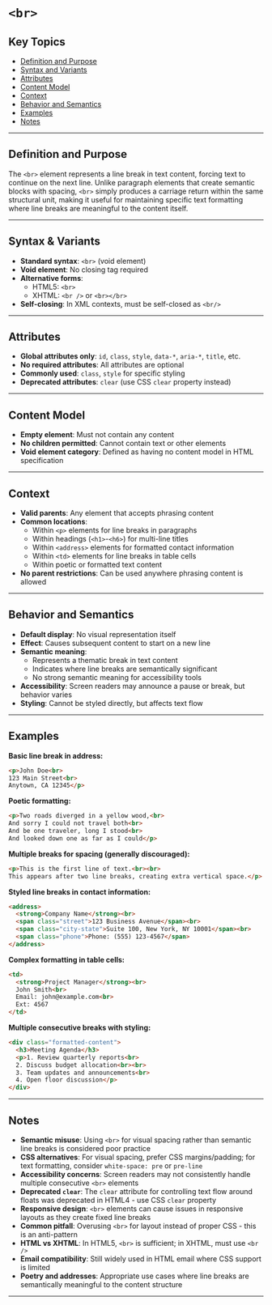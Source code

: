 # `<br>`

## Key Topics

+ [Definition and Purpose](#definition-and-purpose)
+ [Syntax and Variants](#syntax-and-variants)
+ [Attributes](#attributes)
+ [Content Model](#content-model)
+ [Context](#context)
+ [Behavior and Semantics](#behavior-and-semantics)
+ [Examples](#examples)
+ [Notes](#notes)

---

## Definition and Purpose

The `<br>` element represents a line break in text content, forcing text to continue on the next line. Unlike paragraph elements that create semantic blocks with spacing, `<br>` simply produces a carriage return within the same structural unit, making it useful for maintaining specific text formatting where line breaks are meaningful to the content itself.

---

## Syntax & Variants

+ **Standard syntax**: `<br>` (void element)
+ **Void element**: No closing tag required
+ **Alternative forms**:
  - HTML5: `<br>`
  - XHTML: `<br />` or `<br></br>`
+ **Self-closing**: In XML contexts, must be self-closed as `<br/>`

---

## Attributes

+ **Global attributes only**: `id`, `class`, `style`, `data-*`, `aria-*`, `title`, etc.
+ **No required attributes**: All attributes are optional
+ **Commonly used**: `class`, `style` for specific styling
+ **Deprecated attributes**: `clear` (use CSS `clear` property instead)

---

## Content Model

+ **Empty element**: Must not contain any content
+ **No children permitted**: Cannot contain text or other elements
+ **Void element category**: Defined as having no content model in HTML specification

---

## Context

+ **Valid parents**: Any element that accepts phrasing content
+ **Common locations**:
  - Within `<p>` elements for line breaks in paragraphs
  - Within headings (`<h1>`-`<h6>`) for multi-line titles
  - Within `<address>` elements for formatted contact information
  - Within `<td>` elements for line breaks in table cells
  - Within poetic or formatted text content
+ **No parent restrictions**: Can be used anywhere phrasing content is allowed

---

## Behavior and Semantics

+ **Default display**: No visual representation itself
+ **Effect**: Causes subsequent content to start on a new line
+ **Semantic meaning**: 
  - Represents a thematic break in text content
  - Indicates where line breaks are semantically significant
  - No strong semantic meaning for accessibility tools
+ **Accessibility**: Screen readers may announce a pause or break, but behavior varies
+ **Styling**: Cannot be styled directly, but affects text flow

---

## Examples

**Basic line break in address:**
```html
<p>John Doe<br>
123 Main Street<br>
Anytown, CA 12345</p>
```

**Poetic formatting:**
```html
<p>Two roads diverged in a yellow wood,<br>
And sorry I could not travel both<br>
And be one traveler, long I stood<br>
And looked down one as far as I could</p>
```

**Multiple breaks for spacing (generally discouraged):**
```html
<p>This is the first line of text.<br><br>
This appears after two line breaks, creating extra vertical space.</p>
```

**Styled line breaks in contact information:**
```html
<address>
  <strong>Company Name</strong><br>
  <span class="street">123 Business Avenue</span><br>
  <span class="city-state">Suite 100, New York, NY 10001</span><br>
  <span class="phone">Phone: (555) 123-4567</span>
</address>
```

**Complex formatting in table cells:**
```html
<td>
  <strong>Project Manager</strong><br>
  John Smith<br>
  Email: john@example.com<br>
  Ext: 4567
</td>
```

**Multiple consecutive breaks with styling:**
```html
<div class="formatted-content">
  <h3>Meeting Agenda</h3>
  <p>1. Review quarterly reports<br>
  2. Discuss budget allocation<br><br>
  3. Team updates and announcements<br>
  4. Open floor discussion</p>
</div>
```

---

## Notes

* **Semantic misuse**: Using `<br>` for visual spacing rather than semantic line breaks is considered poor practice
* **CSS alternatives**: For visual spacing, prefer CSS margins/padding; for text formatting, consider `white-space: pre` or `pre-line`
* **Accessibility concerns**: Screen readers may not consistently handle multiple consecutive `<br>` elements
* **Deprecated `clear`**: The `clear` attribute for controlling text flow around floats was deprecated in HTML4 - use CSS `clear` property
* **Responsive design**: `<br>` elements can cause issues in responsive layouts as they create fixed line breaks
* **Common pitfall**: Overusing `<br>` for layout instead of proper CSS - this is an anti-pattern
* **HTML vs XHTML**: In HTML5, `<br>` is sufficient; in XHTML, must use `<br />`
* **Email compatibility**: Still widely used in HTML email where CSS support is limited
* **Poetry and addresses**: Appropriate use cases where line breaks are semantically meaningful to the content structure

---
